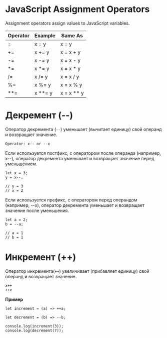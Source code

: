 # JavaScript Assignment Operators

Assignment operators assign values to JavaScript variables.

| Operator | Example  |	Same As    |
| -------- | -------- | ---------- |
| =        | x = y    | x = y      |
| +=	   | x += y	  | x = x + y  |
| -=	   | x -= y	  | x = x - y  |
| *=	   | x *= y	  | x = x * y  |
| /=	   | x /= y	  | x = x / y  |
| %=       | x %= y	  | x = x % y  |
| **=      | x **= y  |	x = x ** y |


# Декремент (--)
Оператор декремента (`--`) уменьшает (вычитает единицу) свой операнд и возвращает значение.
```
Operator: x-- or --x
```

Если используется постфикс, с оператором после операнда (например, x--), оператор декремента уменьшает и возвращает значение перед уменьшением.
```
let x = 3;
y = x--;

// y = 3
// x = 2
```

Если используется префикс, с оператором перед операндом (например, --x), оператор декремента уменьшает и возвращает значение после уменьшения.
```
let a = 2;
b = --a;

// a = 1
// b = 1
```


# Инкремент (++)

Оператор инкремента(`++`) увеличивает (прибавляет единицу) свой операнд и возвращает значение. 
```
x++
++x
```

__Пример__
```
let increment = (a) => ++a;

let decrement = (b) => --b;

console.log(increment(3));
console.log(decrement(7));
```
